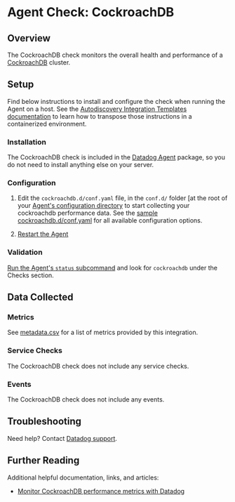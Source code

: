 # Agent Check: CockroachDB

## Overview

The CockroachDB check monitors the overall health and performance of a [CockroachDB][1] cluster.

## Setup

Find below instructions to install and configure the check when running the Agent on a host. See the [Autodiscovery Integration Templates documentation](https://docs.datadoghq.com/agent/autodiscovery/integrations/) to learn how to transpose those instructions in a containerized environment.

### Installation

The CockroachDB check is included in the [Datadog Agent][2] package, so you do not
need to install anything else on your server.

### Configuration

1. Edit the `cockroachdb.d/conf.yaml` file, in the `conf.d/` folder [at the root of your
   [Agent's configuration directory][3] to start collecting your cockroachdb performance data.
   See the [sample cockroachdb.d/conf.yaml][4] for all available configuration options.

2. [Restart the Agent][5]

### Validation

[Run the Agent's `status` subcommand][6] and look for `cockroachdb` under the Checks section.

## Data Collected

### Metrics

See [metadata.csv][7] for a list of metrics provided by this integration.

### Service Checks

The CockroachDB check does not include any service checks.

### Events

The CockroachDB check does not include any events.

## Troubleshooting

Need help? Contact [Datadog support][8].

## Further Reading
Additional helpful documentation, links, and articles:

* [Monitor CockroachDB performance metrics with Datadog][9]

[1]: https://www.cockroachlabs.com/product/cockroachdb
[2]: https://app.datadoghq.com/account/settings#agent
[3]: https://docs.datadoghq.com/agent/guide/agent-configuration-files
[4]: https://github.com/DataDog/integrations-core/blob/master/cockroachdb/datadog_checks/cockroachdb/data/conf.yaml.example
[5]: https://docs.datadoghq.com/agent/guide/agent-commands/?tab=agentv6#start-stop-and-restart-the-agent
[6]: https://docs.datadoghq.com/agent/guide/agent-commands/?tab=agentv6#agent-status-and-information
[7]: https://github.com/DataDog/integrations-core/blob/master/cockroachdb/metadata.csv
[8]: https://docs.datadoghq.com/help
[9]: https://www.datadoghq.com/blog/monitor-cockroachdb-performance-metrics-with-datadog
